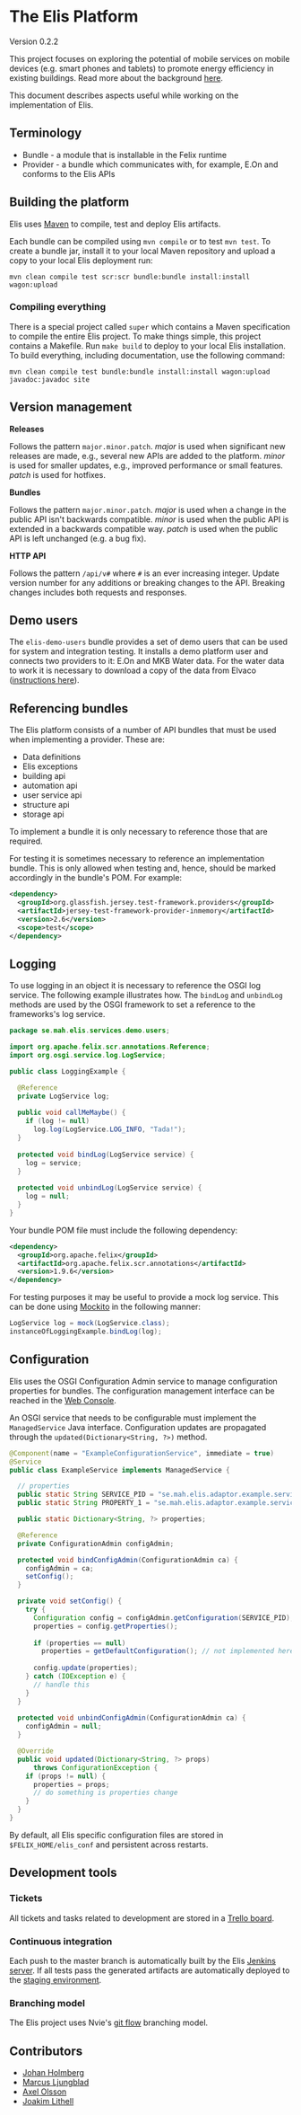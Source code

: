 The Elis Platform
=============

Version 0.2.2

This project focuses on exploring the potential of mobile services on mobile devices (e.g. smart phones and tablets) to promote energy efficiency in existing buildings. Read more about the background [here](http://elis.mah.se).

This document describes aspects useful while working on the implementation of Elis.

## Terminology

* Bundle - a module that is installable in the Felix runtime
* Provider - a bundle which communicates with, for example, E.On and conforms to the Elis APIs

## Building the platform

Elis uses [Maven](http://maven.apache.org/) to compile, test and deploy Elis artifacts. 

Each bundle can be compiled using `mvn compile` or to test `mvn test`. To create a bundle jar, install it to your local Maven repository and upload a copy to your local Elis deployment run: 

`mvn clean compile test scr:scr bundle:bundle install:install wagon:upload`

### Compiling everything

There is a special project called `super` which contains a Maven specification to compile the entire Elis project. To make things simple, this project contains a Makefile. Run `make build` to deploy to your local Elis installation. To build everything, including documentation, use the following command: 

`mvn clean compile test bundle:bundle install:install wagon:upload javadoc:javadoc site`

## Version management

**Releases**

Follows the pattern `major.minor.patch`. _major_ is used when significant new releases are made, e.g., several new APIs are added to the platform. _minor_ is used for smaller updates, e.g., improved performance or small features. _patch_ is used for hotfixes. 

**Bundles**

Follows the pattern `major.minor.patch`. _major_ is used when a change in the public API isn't backwards compatible. _minor_ is used when the public API is extended in a backwards compatible way. _patch_ is used when the public API is left unchanged (e.g. a bug fix).

**HTTP API**

Follows the pattern `/api/v#` where `#` is an ever increasing integer. Update version number for any additions or breaking changes to the API. Breaking changes includes both requests and responses. 

## Demo users

The `elis-demo-users` bundle provides a set of demo users that can be used for system and integration testing. It installs a demo platform user and connects two providers to it: E.On and MKB Water data. For the water data to work it is necessary to download a copy of the data from Elvaco ([instructions here](https://github.com/medeamalmo/elis-platform/tree/master/felix-configuration#deploying-elis)). 

## Referencing bundles

The Elis platform consists of a number of API bundles that must be used when implementing a provider. These are: 

* Data definitions
* Elis exceptions
* building api
* automation api
* user service api
* structure api
* storage api

To implement a bundle it is only necessary to reference those that are required. 

For testing it is sometimes necessary to reference an implementation bundle. This is only allowed when testing and, hence, should be marked accordingly in the bundle's POM. For example: 

```xml
<dependency>
  <groupId>org.glassfish.jersey.test-framework.providers</groupId>
  <artifactId>jersey-test-framework-provider-inmemory</artifactId>
  <version>2.6</version>
  <scope>test</scope>
</dependency>
```

## Logging

To use logging in an object it is necessary to reference the OSGI log service. The following example illustrates how. The `bindLog` and `unbindLog` methods are used by the OSGI framework to set a reference to the frameworks's log service.

```java
package se.mah.elis.services.demo.users;

import org.apache.felix.scr.annotations.Reference;
import org.osgi.service.log.LogService;

public class LoggingExample {

  @Reference
  private LogService log;
  
  public void callMeMaybe() {
    if (log != null)
      log.log(LogService.LOG_INFO, "Tada!");
  }
  
  protected void bindLog(LogService service) {
    log = service;
  }
  
  protected void unbindLog(LogService service) {
    log = null;
  }
}
```

Your bundle POM file must include the following dependency:

```xml
<dependency>
  <groupId>org.apache.felix</groupId>
  <artifactId>org.apache.felix.scr.annotations</artifactId>
  <version>1.9.6</version>
</dependency>
```

For testing purposes it may be useful to provide a mock log service. This can be done using [Mockito](https://code.google.com/p/mockito/) in the following manner: 

```java
LogService log = mock(LogService.class);
instanceOfLoggingExample.bindLog(log);
```

## Configuration

Elis uses the OSGI Configuration Admin service to manage configuration properties for bundles. The configuration management interface can be reached in the [Web Console](http://195.178.234.87:8080/system/console/configMgr).

An OSGI service that needs to be configurable must implement the `ManagedService` Java interface. Configuration updates are propagated through the `updated(Dictionary<String, ?>)` method. 

```java
@Component(name = "ExampleConfigurationService", immediate = true)
@Service
public class ExampleService implements ManagedService {

  // properties
  public static String SERVICE_PID = "se.mah.elis.adaptor.example.service";
  public static String PROPERTY_1 = "se.mah.elis.adaptor.example.service.some_property";

  public static Dictionary<String, ?> properties;

  @Reference
  private ConfigurationAdmin configAdmin;

  protected void bindConfigAdmin(ConfigurationAdmin ca) {
    configAdmin = ca;
    setConfig();
  }

  private void setConfig() {
    try {
      Configuration config = configAdmin.getConfiguration(SERVICE_PID);
      properties = config.getProperties();
      
      if (properties == null) 
        properties = getDefaultConfiguration(); // not implemented here
      
      config.update(properties);
    } catch (IOException e) {
      // handle this
    }
  }
  
  protected void unbindConfigAdmin(ConfigurationAdmin ca) {
    configAdmin = null;
  }

  @Override
  public void updated(Dictionary<String, ?> props)
      throws ConfigurationException {
    if (props != null) {
      properties = props;
      // do something is properties change
    }   
  }
}
```

By default, all Elis specific configuration files are stored in `$FELIX_HOME/elis_conf` and persistent across restarts. 

## Development tools

### Tickets

All tickets and tasks related to development are stored in a [Trello board](https://trello.com/b/ynkrnje1/platform).

### Continuous integration

Each push to the master branch is automatically built by the Elis [Jenkins server](http://195.178.234.87:8081/). If all tests pass the generated artifacts are automatically deployed to the [staging environment](http://195.178.234.87:8080/). 

### Branching model

The Elis project uses Nvie's [git flow](http://nvie.com/posts/a-successful-git-branching-model/) branching model. 

## Contributors

* [Johan Holmberg](mailto:johan.holmberg@mah.se)
* [Marcus Ljungblad](mailto:marcus@ljungblad.nu)
* [Axel Olsson](mailto:axel.olsson@mah.se)
* [Joakim Lithell](mailto:joakim.lithell@mah.se)
